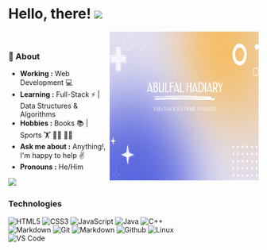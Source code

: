 # Hello, there! <img src="https://raw.githubusercontent.com/MartinHeinz/MartinHeinz/master/wave.gif" width="30px">

<!-- <img align="right" src="https://media.giphy.com/media/jRf5fsn8G6YaogAWxn/giphy.gif" width="300" height="300"/> -->
<img align="right" src="githubProfile.png" width="300" height="300"/>
</br>



### 🤔 About
-  **Working :**  Web Development :computer:
-  **Learning :** Full-Stack :zap: | Data Structures & Algorithms
-  **Hobbies :** Books :books: | Sports :weight_lifting: :men_wrestling: :biking_man:
-  **Ask me about :** Anything!, I'm happy to help :v:
-  **Pronouns :** He/Him


<!-- <p align="left"> <img src="https://komarev.com/ghpvc/?username=abulfazl-haidary" alt="Abulfazl Haidary" /> </p> -->

<img src="https://github-readme-stats.vercel.app/api?username=abulfazl-haidary&&show_icons=true&title_color=ffffff&icon_color=bb2acf&text_color=daf7dc&bg_color=151515">


### Technologies
![HTML5](https://img.shields.io/badge/-HTML5-000000?style=for-the-badge&logo=HTML5)
![CSS3](https://img.shields.io/badge/-CSS3-000000?style=for-the-badge&logo=CSS3)
![JavaScript](https://img.shields.io/badge/-JavaScript-000000?style=for-the-badge&logo=javascript)
![Java](https://img.shields.io/badge/-Java-000000?style=for-the-badge&logo=Java&logoColor=007396)
![C++](https://img.shields.io/badge/-C++-000000?style=for-the-badge&logo=C%2B%2B&logoColor=00599C)
</br>
![Markdown](http://img.shields.io/badge/-Markdown-000000?style=for-the-badge&logo=Markdown&logoColor=magenta)
![Git](http://img.shields.io/badge/-Git-000000?style=for-the-badge&logo=Git)
![Markdown](http://img.shields.io/badge/-Markdown-000000?style=for-the-badge&logo=Markdown&logoColor=magenta)
![Github](http://img.shields.io/badge/-Github-000000?style=for-the-badge&logo=Github&logoColor=green)
![Linux](http://img.shields.io/badge/-Linux-000000?style=for-the-badge&logo=linux)
</br>
![VS Code](http://img.shields.io/badge/-VS%20Code-000000?style=for-the-badge&logo=Visual-studio-code&logoColor=blue)
</br>
